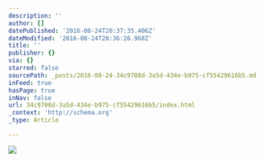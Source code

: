 ```yaml
---
description: ''
author: []
datePublished: '2016-08-24T20:37:35.406Z'
dateModified: '2016-08-24T20:36:26.968Z'
title: ''
publisher: {}
via: {}
starred: false
sourcePath: _posts/2016-08-24-34c9708d-3a5d-434e-b975-cf55429616b5.md
inFeed: true
hasPage: true
inNav: false
url: 34c9708d-3a5d-434e-b975-cf55429616b5/index.html
_context: 'http://schema.org'
_type: Article

---
```

![](https://the-grid-user-content.s3-us-west-2.amazonaws.com/493a2464-b52c-4fa1-9022-173a40ce4f2e.jpg)